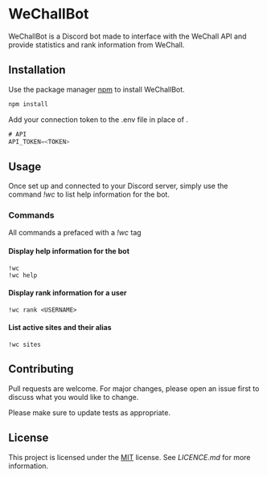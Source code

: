 # WeChallBot

WeChallBot is a Discord bot made to interface with the WeChall API and provide statistics and rank information from WeChall.

## Installation

Use the package manager [npm](https://www.npmjs.com/get-npm) to install WeChallBot.

```bash
npm install
```
Add your connection token to the .env file in place of <TOKEN>.
```javascript
# API
API_TOKEN=<TOKEN>
```

## Usage
Once set up and connected to your Discord server, simply use the command *!wc* to list help information for the bot.

### Commands
All commands a prefaced with a *!wc* tag

#### Display help information for the bot
```
!wc
!wc help
```

#### Display rank information for a user
```
!wc rank <USERNAME>
```

#### List active sites and their alias
```
!wc sites
```

## Contributing
Pull requests are welcome. For major changes, please open an issue first to discuss what you would like to change.

Please make sure to update tests as appropriate.

## License
This project is licensed under the [MIT](https://choosealicense.com/licenses/mit/) license. See *LICENCE.md* for more information.
